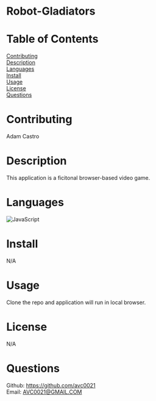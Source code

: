 # Robot-Gladiators

# Table of Contents

[Contributing](#name)</br>
[Description](#description)</br>
[Languages](#languages)</br>
[Install](#install)</br>
[Usage](#usage)</br>
[License](#license)</br>
[Questions](#github)</br>

# Contributing

Adam Castro

# Description

This application is a ficitonal browser-based video game.

# Languages

![JavaScript](https://img.shields.io/badge/javascript-%23323330.svg?style=for-the-badge&logo=javascript&logoColor=%23F7DF1E)

# Install

N/A

# Usage

Clone the repo and application will run in local browser.

# License

N/A

# Questions

Github: https://github.com/avc0021</br>
Email: AVC0021@GMAIL.COM
